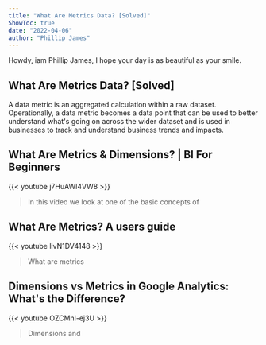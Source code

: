 ```yaml
---
title: "What Are Metrics Data? [Solved]"
ShowToc: true 
date: "2022-04-06"
author: "Phillip James" 
---
```


Howdy, iam Phillip James, I hope your day is as beautiful as your smile.
## What Are Metrics Data? [Solved]
A data metric is an aggregated calculation within a raw dataset. Operationally, a data metric becomes a data point that can be used to better understand what's going on across the wider dataset and is used in businesses to track and understand business trends and impacts.

## What Are Metrics & Dimensions? | BI For Beginners
{{< youtube j7HuAWl4VW8 >}}
>In this video we look at one of the basic concepts of 

## What Are Metrics? A users guide
{{< youtube livN1DV4148 >}}
>What are metrics

## Dimensions vs Metrics in Google Analytics: What's the Difference?
{{< youtube OZCMnl-ej3U >}}
>Dimensions and 


